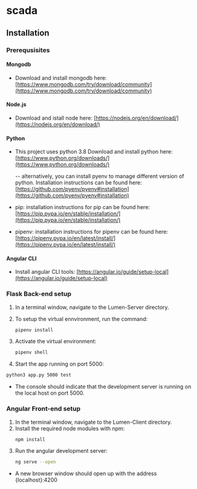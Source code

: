 # **scada**


## **Installation**

### **Prerequsisites**


#### **Mongodb**


- Download and install mongodb here:
[https://www.mongodb.com/try/download/community](https://www.mongodb.com/try/download/community)


#### **Node.js**


- Download and istall node here:
[https://nodejs.org/en/download/](https://nodejs.org/en/download/)

#### **Python**

- This project uses python 3.8
Download and install python here:
[https://www.python.org/downloads/](https://www.python.org/downloads/)

    -- alternatively, you can install pyenv to manage different version of python. Installation instructions can be found here: 
    [https://github.com/pyenv/pyenv#installation](https://github.com/pyenv/pyenv#installation)


- pip: installation instructions for pip can be found here:
  [https://pip.pypa.io/en/stable/installation/](https://pip.pypa.io/en/stable/installation/)
    

- pipenv: installation instructions for pipenv can be found here:
    [https://pipenv.pypa.io/en/latest/install/](https://pipenv.pypa.io/en/latest/install/)

#### **Angular CLI**

- Install angular CLI tools:
[https://angular.io/guide/setup-local](https://angular.io/guide/setup-local)


### **Flask Back-end setup**

1. In a terminal window, navigate to the Lumen-Server directory.

2. To setup the virtual ennvironment, run the command:
    ```sh
    pipenv install
    ```
3. Activate the virtual environment: 
    ```sh
    pipenv shell
    ```

4. Start the app running on port 5000:
```sh
python3 app.py 5000 test
```
- The console should indicate that the development server is running on the local host on port 5000.

### **Angular Front-end setup**
1. In the terminal window, navigate to the Lumen-Client directory.
2. Install the required node modules with npm:
    ```sh
    npm install
    ```
3. Run the angular development server:
   ```sh
   ng serve --open
   ```
- A new browser window should open up with the address {localhost}:4200
